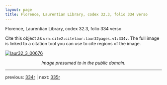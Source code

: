 ```yaml
---
layout: page
title: Florence, Laurentian Library, codex 32.3, folio 334 verso
---
```


Florence, Laurentian Library, codex 32.3, folio 334 verso

Cite this object as `urn:cite2:citelaur:laur32pages.v1:334v`.  The full image is linked to a citation tool you can use to cite regions of the image.

[![laur32_3_00676](http://www.homermultitext.org/iipsrv?IIIF=/project/homer/pyramidal/deepzoom/citelaur/laur32imgs/v1/laur32_3_00676.tif/full/800,/0/default.jpg)](http://www.homermultitext.org/ict2/?urn=urn:cite2:citelaur:laur32imgs.v1:laur32_3_00676) 

<p style="text-align: center; font-style: italic;">Image presumed to in the public domain.</p>

---

previous: [334r](../334r/) | next: [335r](../335r/)